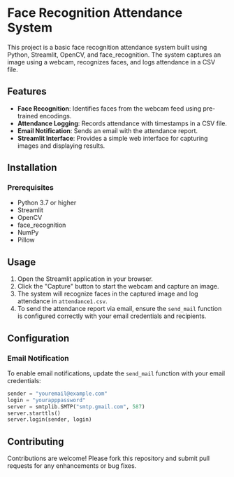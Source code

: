 


# Face Recognition Attendance System

This project is a basic face recognition attendance system built using Python, Streamlit, OpenCV, and face_recognition. The system captures an image using a webcam, recognizes faces, and logs attendance in a CSV file.

## Features

- **Face Recognition**: Identifies faces from the webcam feed using pre-trained encodings.
- **Attendance Logging**: Records attendance with timestamps in a CSV file.
- **Email Notification**: Sends an email with the attendance report.
- **Streamlit Interface**: Provides a simple web interface for capturing images and displaying results.

## Installation

### Prerequisites

- Python 3.7 or higher
- Streamlit
- OpenCV
- face_recognition
- NumPy
- Pillow


## Usage

1. Open the Streamlit application in your browser.
2. Click the "Capture" button to start the webcam and capture an image.
3. The system will recognize faces in the captured image and log attendance in `attendance1.csv`.
4. To send the attendance report via email, ensure the `send_mail` function is configured correctly with your email credentials and recipients.

## Configuration

### Email Notification

To enable email notifications, update the `send_mail` function with your email credentials:

```python
sender = "youremail@example.com"
login = "yourapppassword"
server = smtplib.SMTP("smtp.gmail.com", 587)
server.starttls()
server.login(sender, login)
```



## Contributing

Contributions are welcome! Please fork this repository and submit pull requests for any enhancements or bug fixes.

